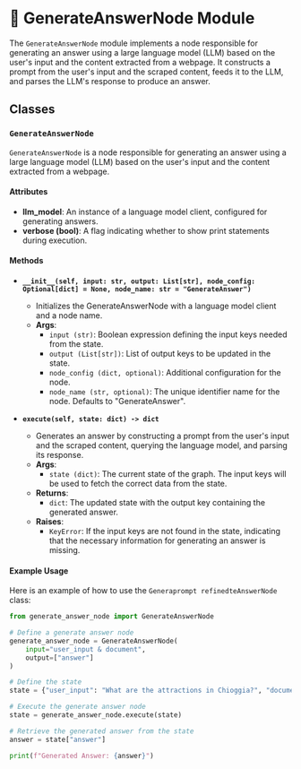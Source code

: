 # 🐔 GenerateAnswerNode Module

The `GenerateAnswerNode` module implements a node responsible for generating an answer using a large language model (LLM) based on the user's input and the content extracted from a webpage. It constructs a prompt from the user's input and the scraped content, feeds it to the LLM, and parses the LLM's response to produce an answer.

## Classes

### `GenerateAnswerNode`

`GenerateAnswerNode` is a node responsible for generating an answer using a large language model (LLM) based on the user's input and the content extracted from a webpage.

#### Attributes

- **llm_model**: An instance of a language model client, configured for generating answers.
- **verbose (bool)**: A flag indicating whether to show print statements during execution.

#### Methods

- **`__init__(self, input: str, output: List[str], node_config: Optional[dict] = None, node_name: str = "GenerateAnswer")`**
  - Initializes the GenerateAnswerNode with a language model client and a node name.
  - **Args**:
    - `input (str)`: Boolean expression defining the input keys needed from the state.
    - `output (List[str])`: List of output keys to be updated in the state.
    - `node_config (dict, optional)`: Additional configuration for the node.
    - `node_name (str, optional)`: The unique identifier name for the node. Defaults to "GenerateAnswer".

- **`execute(self, state: dict) -> dict`**
  - Generates an answer by constructing a prompt from the user's input and the scraped content, querying the language model, and parsing its response.
  - **Args**:
    - `state (dict)`: The current state of the graph. The input keys will be used to fetch the correct data from the state.
  - **Returns**:
    - `dict`: The updated state with the output key containing the generated answer.
  - **Raises**:
    - `KeyError`: If the input keys are not found in the state, indicating that the necessary information for generating an answer is missing.

#### Example Usage

Here is an example of how to use the `Generaprompt refinedteAnswerNode` class:

```python
from generate_answer_node import GenerateAnswerNode

# Define a generate answer node
generate_answer_node = GenerateAnswerNode(
    input="user_input & document", 
    output=["answer"]
)

# Define the state
state = {"user_input": "What are the attractions in Chioggia?", "document": [document1, document2]}

# Execute the generate answer node
state = generate_answer_node.execute(state)

# Retrieve the generated answer from the state
answer = state["answer"]

print(f"Generated Answer: {answer}")
